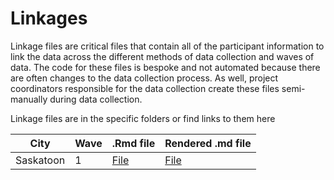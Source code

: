 # Linkages

Linkage files are critical files that contain all of the participant information to link the data across the different methods of data collection and waves of data. The code for these files is bespoke and not automated because there are often changes to the data collection process. As well, project coordinators responsible for the data collection create these files semi-manually during data collection. 

Linkage files are in the specific folders or find links to them here

| City | Wave | .Rmd file | Rendered .md file |
| ---- | ---- | --------- | ----------------- |
|Saskatoon | 1 | [File](https://github.com/TeamINTERACT/data_pipeline/blob/master/linkage/Saskatoon/wave1_saskatoon_linkage.Rmd) | [File](https://github.com/TeamINTERACT/data_pipeline/blob/master/linkage/Saskatoon/wave1_saskatoon_linkage.md) |


